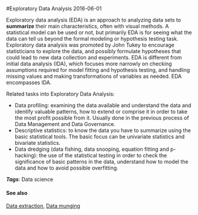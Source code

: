 
#Exploratory Data Analysis
2016-06-01

Exploratory data analysis (EDA) is an approach to analyzing data sets to **summarize** their main characteristics, often with visual methods. A statistical model can be used or not, but primarily EDA is for seeing what the data can tell us beyond the formal modeling or hypothesis testing task. Exploratory data analysis was promoted by John Tukey to encourage statisticians to explore the data, and possibly formulate hypotheses that could lead to new data collection and experiments. EDA is different from initial data analysis (IDA), which focuses more narrowly on checking assumptions required for model fitting and hypothesis testing, and handling missing values and making transformations of variables as needed. EDA encompasses IDA.

Related tasks into Exploratory Data Analysis:
* Data profiling: examining the data available and understand the data and identify valuable patterns, how to extend or comprise it in order to take the most profit possible from it. Usually done in the previous process of Data Management and Data Governance.
* Descriptive statistics: to know the data you have to summarize using the basic statistical tools. The basic focus can be univariate statistics and bivariate statistics.
* Data dredging (data fishing, data snooping, equation fitting and p-hacking): the use of the statistical testing in order to check the significance of basic patterns in the data, understand how to model the data and how to avoid possible overfitting.

***Tags***: Data science

#### See also
[Data extraction](/data_extraction), [Data munging](/data_munging)

